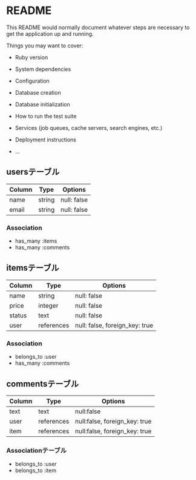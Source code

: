 # README

This README would normally document whatever steps are necessary to get the
application up and running.

Things you may want to cover:

* Ruby version

* System dependencies

* Configuration

* Database creation

* Database initialization

* How to run the test suite

* Services (job queues, cache servers, search engines, etc.)

* Deployment instructions

* ...

## usersテーブル

| Column | Type         | Options              |
| ------ | ------------ | -------------------- |
| name   | string       | null: false          |
| email  | string       | null: false          |

### Association
- has_many :items
- has_many :comments

## itemsテーブル

| Column | Type         | Options                        |
| ------ | ------------ | -------------------------------|
| name   | string       | null: false                    |
| price  | integer      | null: false                    |
| status | text         | null: false                    |
| user   | references   | null: false, foreign_key: true |

### Association

- belongs_to :user
- has_many :comments

## commentsテーブル

| Column | Type         | Options                       |
| ------ | ------------ | ------------------------------|
| text   | text         | null:false                    |
| user   | references   | null:false, foreign_key: true |
| item   | references   | null:false, foreign_key: true |

### Associationテーブル

- belongs_to :user
- belongs_to :item